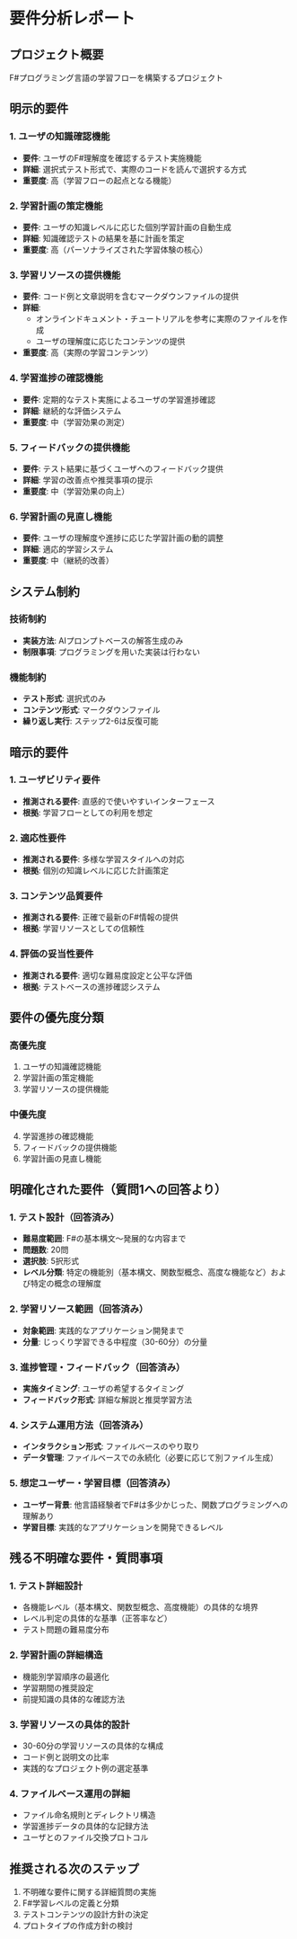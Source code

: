 # 要件分析レポート

## プロジェクト概要
F#プログラミング言語の学習フローを構築するプロジェクト

## 明示的要件

### 1. ユーザの知識確認機能
- **要件**: ユーザのF#理解度を確認するテスト実施機能
- **詳細**: 選択式テスト形式で、実際のコードを読んで選択する方式
- **重要度**: 高（学習フローの起点となる機能）

### 2. 学習計画の策定機能
- **要件**: ユーザの知識レベルに応じた個別学習計画の自動生成
- **詳細**: 知識確認テストの結果を基に計画を策定
- **重要度**: 高（パーソナライズされた学習体験の核心）

### 3. 学習リソースの提供機能
- **要件**: コード例と文章説明を含むマークダウンファイルの提供
- **詳細**: 
  - オンラインドキュメント・チュートリアルを参考に実際のファイルを作成
  - ユーザの理解度に応じたコンテンツの提供
- **重要度**: 高（実際の学習コンテンツ）

### 4. 学習進捗の確認機能
- **要件**: 定期的なテスト実施によるユーザの学習進捗確認
- **詳細**: 継続的な評価システム
- **重要度**: 中（学習効果の測定）

### 5. フィードバックの提供機能
- **要件**: テスト結果に基づくユーザへのフィードバック提供
- **詳細**: 学習の改善点や推奨事項の提示
- **重要度**: 中（学習効果の向上）

### 6. 学習計画の見直し機能
- **要件**: ユーザの理解度や進捗に応じた学習計画の動的調整
- **詳細**: 適応的学習システム
- **重要度**: 中（継続的改善）

## システム制約

### 技術制約
- **実装方法**: AIプロンプトベースの解答生成のみ
- **制限事項**: プログラミングを用いた実装は行わない

### 機能制約
- **テスト形式**: 選択式のみ
- **コンテンツ形式**: マークダウンファイル
- **繰り返し実行**: ステップ2-6は反復可能

## 暗示的要件

### 1. ユーザビリティ要件
- **推測される要件**: 直感的で使いやすいインターフェース
- **根拠**: 学習フローとしての利用を想定

### 2. 適応性要件
- **推測される要件**: 多様な学習スタイルへの対応
- **根拠**: 個別の知識レベルに応じた計画策定

### 3. コンテンツ品質要件
- **推測される要件**: 正確で最新のF#情報の提供
- **根拠**: 学習リソースとしての信頼性

### 4. 評価の妥当性要件
- **推測される要件**: 適切な難易度設定と公平な評価
- **根拠**: テストベースの進捗確認システム

## 要件の優先度分類

### 高優先度
1. ユーザの知識確認機能
2. 学習計画の策定機能
3. 学習リソースの提供機能

### 中優先度
4. 学習進捗の確認機能
5. フィードバックの提供機能
6. 学習計画の見直し機能

## 明確化された要件（質問1への回答より）

### 1. テスト設計（回答済み）
- **難易度範囲**: F#の基本構文～発展的な内容まで
- **問題数**: 20問
- **選択肢**: 5択形式
- **レベル分類**: 特定の機能別（基本構文、関数型概念、高度な機能など）および特定の概念の理解度

### 2. 学習リソース範囲（回答済み）
- **対象範囲**: 実践的なアプリケーション開発まで
- **分量**: じっくり学習できる中程度（30-60分）の分量

### 3. 進捗管理・フィードバック（回答済み）
- **実施タイミング**: ユーザの希望するタイミング
- **フィードバック形式**: 詳細な解説と推奨学習方法

### 4. システム運用方法（回答済み）
- **インタラクション形式**: ファイルベースのやり取り
- **データ管理**: ファイルベースでの永続化（必要に応じて別ファイル生成）

### 5. 想定ユーザー・学習目標（回答済み）
- **ユーザー背景**: 他言語経験者でF#は多少かじった、関数プログラミングへの理解あり
- **学習目標**: 実践的なアプリケーションを開発できるレベル

## 残る不明確な要件・質問事項

### 1. テスト詳細設計
- 各機能レベル（基本構文、関数型概念、高度機能）の具体的な境界
- レベル判定の具体的な基準（正答率など）
- テスト問題の難易度分布

### 2. 学習計画の詳細構造
- 機能別学習順序の最適化
- 学習期間の推奨設定
- 前提知識の具体的な確認方法

### 3. 学習リソースの具体的設計
- 30-60分の学習リソースの具体的な構成
- コード例と説明文の比率
- 実践的なプロジェクト例の選定基準

### 4. ファイルベース運用の詳細
- ファイル命名規則とディレクトリ構造
- 学習進捗データの具体的な記録方法
- ユーザとのファイル交換プロトコル

## 推奨される次のステップ
1. 不明確な要件に関する詳細質問の実施
2. F#学習レベルの定義と分類
3. テストコンテンツの設計方針の決定
4. プロトタイプの作成方針の検討
